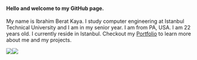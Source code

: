 #### Hello and welcome to my GitHub page.

My name is Ibrahim Berat Kaya. I study computer engineering at Istanbul Technical University and I am in my senior year. I am from PA, USA. I am 22 years old. I currently reside in Istanbul. Checkout my [Portfolio](https://iberatkaya.github.io/#/) to learn more about me and my projects.

<div style="display: flex; flexDirection: row"}>
<img src="https://github-readme-stats.vercel.app/api?username=iberatkaya&hide=prs,issues&show_icons=true" />
<img src="https://github-readme-stats.vercel.app/api/top-langs/?username=iberatkaya&layout=compact" />
</div>

